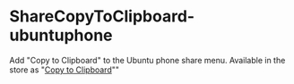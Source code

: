 # ShareCopyToClipboard-ubuntuphone
Add "Copy to Clipboard" to the Ubuntu phone share menu.
Available in the store as "[Copy to Clipboard](https://uappexplorer.com/app/sharecopytoclipboard.sil)""
